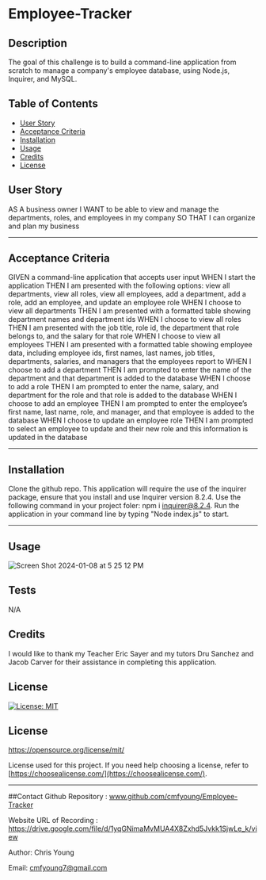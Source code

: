 # Employee-Tracker


  ## Description
  The goal of this challenge is to build a command-line application from scratch to manage a company's employee database, using Node.js, Inquirer, and MySQL.



  ## Table of Contents 
  
  - [User Story](#story)
  - [Acceptance Criteria](#acceptance)
  - [Installation](#installation)
  - [Usage](#usage)
  - [Credits](#credits)
  - [License](#license)

  ## User Story

AS A business owner
I WANT to be able to view and manage the departments, roles, and employees in my company
SO THAT I can organize and plan my business

  ---
  
  ## Acceptance Criteria

GIVEN a command-line application that accepts user input
WHEN I start the application
THEN I am presented with the following options: view all departments, view all roles, view all employees, add a department, add a role, add an employee, and update an employee role
WHEN I choose to view all departments
THEN I am presented with a formatted table showing department names and department ids
WHEN I choose to view all roles
THEN I am presented with the job title, role id, the department that role belongs to, and the salary for that role
WHEN I choose to view all employees
THEN I am presented with a formatted table showing employee data, including employee ids, first names, last names, job titles, departments, salaries, and managers that the employees report to
WHEN I choose to add a department
THEN I am prompted to enter the name of the department and that department is added to the database
WHEN I choose to add a role
THEN I am prompted to enter the name, salary, and department for the role and that role is added to the database
WHEN I choose to add an employee
THEN I am prompted to enter the employee’s first name, last name, role, and manager, and that employee is added to the database
WHEN I choose to update an employee role
THEN I am prompted to select an employee to update and their new role and this information is updated in the database 

  ---

  ## Installation 

 Clone the github repo. This application will require the use of the inquirer package, ensure that you install and use Inquirer version 8.2.4. Use the following command in your project foler: npm i inquirer@8.2.4. Run the application in your command line by typing "Node index.js" to start. 


  ---
  
  ## Usage
  
![Screen Shot 2024-01-08 at 5 25 12 PM](https://github.com/cmfyoung/Employee-Tracker/assets/150183426/c43f6f8f-0e94-4881-9a05-8ddd8b60cb33)



  ## Tests
  
  N/A


  ## Credits
  
  I would like to thank my Teacher Eric Sayer and my tutors Dru Sanchez and Jacob Carver for their assistance in completing this application. 

  
  ## License
  [![License: MIT](https://img.shields.io/badge/License-MIT-yellow.svg)](https://opensource.org/licenses/MIT)
  ## License 
 https://opensource.org/license/mit/

  License used for this project. If you need help choosing a license, refer to [https://choosealicense.com/](https://choosealicense.com/).
  
  ---

  ##Contact 
  Github Repository : www.github.com/cmfyoung/Employee-Tracker


  Website URL of Recording : https://drive.google.com/file/d/1yqGNimaMvMUA4X8Zxhd5Jvkk1SjwLe_k/view


  Author: Chris Young


  Email: cmfyoung7@gmail.com

